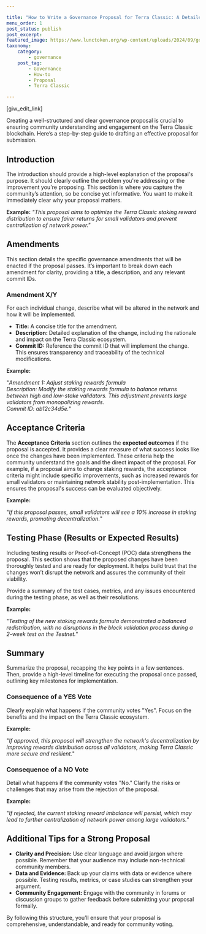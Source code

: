 ```yaml
---

title: "How to Write a Governance Proposal for Terra Classic: A Detailed Guide"
menu_order: 1
post_status: publish
post_excerpt: 
featured_image: https://www.lunctoken.org/wp-content/uploads/2024/09/governance-medium-www.lunctoken.org_-1024x682.jpg
taxonomy:
    category:
        - governance
    post_tag:
        - Governance
        - How-to
        - Proposal
        - Terra Classic

---
```


<p>[giw_edit_link]</p>

<!-- wp:paragraph -->
<p>Creating a well-structured and clear governance proposal is crucial to ensuring community understanding and engagement on the Terra Classic blockchain. Here’s a step-by-step guide to drafting an effective proposal for submission.</p>
<!-- /wp:paragraph -->

<!-- wp:heading -->
<h2 class="wp-block-heading" id="h-introduction">Introduction</h2>
<!-- /wp:heading -->

<!-- wp:paragraph -->
<p>The introduction should provide a high-level explanation of the proposal's purpose. It should clearly outline the problem you're addressing or the improvement you're proposing. This section is where you capture the community’s attention, so be concise yet informative. You want to make it immediately clear why your proposal matters.</p>
<!-- /wp:paragraph -->

<!-- wp:paragraph -->
<p><strong>Example:</strong> <em>"This proposal aims to optimize the Terra Classic staking reward distribution to ensure fairer returns for small validators and prevent centralization of network power."</em></p>
<!-- /wp:paragraph -->

<!-- wp:heading -->
<h2 class="wp-block-heading" id="h-amendments">Amendments</h2>
<!-- /wp:heading -->

<!-- wp:paragraph -->
<p>This section details the specific governance amendments that will be enacted if the proposal passes. It’s important to break down each amendment for clarity, providing a title, a description, and any relevant commit IDs.</p>
<!-- /wp:paragraph -->

<!-- wp:heading {"level":3} -->
<h3 class="wp-block-heading" id="h-amendment-x-y">Amendment X/Y</h3>
<!-- /wp:heading -->

<!-- wp:paragraph -->
<p>For each individual change, describe what will be altered in the network and how it will be implemented.</p>
<!-- /wp:paragraph -->

<!-- wp:list -->
<ul class="wp-block-list"><!-- wp:list-item -->
<li><strong>Title:</strong> A concise title for the amendment.</li>
<!-- /wp:list-item -->

<!-- wp:list-item -->
<li><strong>Description: </strong>Detailed explanation of the change, including the rationale and impact on the Terra Classic ecosystem.</li>
<!-- /wp:list-item -->

<!-- wp:list-item -->
<li><strong>Commit ID:</strong> Reference the commit ID that will implement the change. This ensures transparency and traceability of the technical modifications.</li>
<!-- /wp:list-item --></ul>
<!-- /wp:list -->

<!-- wp:paragraph -->
<p><strong>Example:</strong></p>
<!-- /wp:paragraph -->

<!-- wp:paragraph -->
<p>"<em>Amendment 1: Adjust staking rewards formula<br>Description: Modify the staking rewards formula to balance returns between high and low-stake validators. This adjustment prevents large validators from monopolizing rewards.<br>Commit ID: ab12c34d5e.</em>"</p>
<!-- /wp:paragraph -->

<!-- wp:heading -->
<h2 class="wp-block-heading" id="h-acceptance-criteria">Acceptance Criteria</h2>
<!-- /wp:heading -->

<!-- wp:paragraph -->
<p>The <strong>Acceptance Criteria</strong> section outlines the <strong>expected outcomes</strong> if the proposal is accepted. It provides a clear measure of what success looks like once the changes have been implemented. These criteria help the community understand the goals and the direct impact of the proposal. For example, if a proposal aims to change staking rewards, the acceptance criteria might include specific improvements, such as increased rewards for small validators or maintaining network stability post-implementation. This ensures the proposal's success can be evaluated objectively.</p>
<!-- /wp:paragraph -->

<!-- wp:paragraph -->
<p><strong>Example:</strong></p>
<!-- /wp:paragraph -->

<!-- wp:paragraph -->
<p>"<em>If this proposal passes, small validators will see a 10% increase in staking rewards, promoting decentralization.</em>"</p>
<!-- /wp:paragraph -->

<!-- wp:heading -->
<h2 class="wp-block-heading" id="h-testing-phase-results-or-expected-results">Testing Phase (Results or Expected Results)</h2>
<!-- /wp:heading -->

<!-- wp:paragraph -->
<p>Including testing results or Proof-of-Concept (POC) data strengthens the proposal. This section shows that the proposed changes have been thoroughly tested and are ready for deployment. It helps build trust that the changes won’t disrupt the network and assures the community of their viability.</p>
<!-- /wp:paragraph -->

<!-- wp:paragraph -->
<p>Provide a summary of the test cases, metrics, and any issues encountered during the testing phase, as well as their resolutions.</p>
<!-- /wp:paragraph -->

<!-- wp:paragraph -->
<p><strong>Example:</strong></p>
<!-- /wp:paragraph -->

<!-- wp:paragraph -->
<p>"<em>Testing of the new staking rewards formula demonstrated a balanced redistribution, with no disruptions in the block validation process during a 2-week test on the Testnet.</em>"</p>
<!-- /wp:paragraph -->

<!-- wp:heading -->
<h2 class="wp-block-heading" id="h-summary">Summary</h2>
<!-- /wp:heading -->

<!-- wp:paragraph -->
<p>Summarize the proposal, recapping the key points in a few sentences. Then, provide a high-level timeline for executing the proposal once passed, outlining key milestones for implementation.</p>
<!-- /wp:paragraph -->

<!-- wp:heading {"level":3} -->
<h3 class="wp-block-heading" id="h-consequence-of-a-yes-vote">Consequence of a YES Vote</h3>
<!-- /wp:heading -->

<!-- wp:paragraph -->
<p>Clearly explain what happens if the community votes "Yes". Focus on the benefits and the impact on the Terra Classic ecosystem.</p>
<!-- /wp:paragraph -->

<!-- wp:paragraph -->
<p><strong>Example:</strong></p>
<!-- /wp:paragraph -->

<!-- wp:paragraph -->
<p>"<em>If approved, this proposal will strengthen the network's decentralization by improving rewards distribution across all validators, making Terra Classic more secure and resilient.</em>"</p>
<!-- /wp:paragraph -->

<!-- wp:heading {"level":3} -->
<h3 class="wp-block-heading" id="h-consequence-of-a-no-vote">Consequence of a NO Vote</h3>
<!-- /wp:heading -->

<!-- wp:paragraph -->
<p>Detail what happens if the community votes "No." Clarify the risks or challenges that may arise from the rejection of the proposal.</p>
<!-- /wp:paragraph -->

<!-- wp:paragraph -->
<p><strong>Example:</strong></p>
<!-- /wp:paragraph -->

<!-- wp:paragraph -->
<p>"<em>If rejected, the current staking reward imbalance will persist, which may lead to further centralization of network power among large validators.</em>"</p>
<!-- /wp:paragraph -->

<!-- wp:heading -->
<h2 class="wp-block-heading" id="h-additional-tips-for-a-strong-proposal">Additional Tips for a Strong Proposal</h2>
<!-- /wp:heading -->

<!-- wp:list -->
<ul class="wp-block-list"><!-- wp:list-item -->
<li><strong>Clarity and Precision: </strong>Use clear language and avoid jargon where possible. Remember that your audience may include non-technical community members.</li>
<!-- /wp:list-item -->

<!-- wp:list-item -->
<li><strong>Data and Evidence: </strong>Back up your claims with data or evidence where possible. Testing results, metrics, or case studies can strengthen your argument.</li>
<!-- /wp:list-item -->

<!-- wp:list-item -->
<li><strong>Community Engagement: </strong>Engage with the community in forums or discussion groups to gather feedback before submitting your proposal formally.</li>
<!-- /wp:list-item --></ul>
<!-- /wp:list -->

<!-- wp:paragraph -->
<p>By following this structure, you’ll ensure that your proposal is comprehensive, understandable, and ready for community voting.</p>
<!-- /wp:paragraph -->
